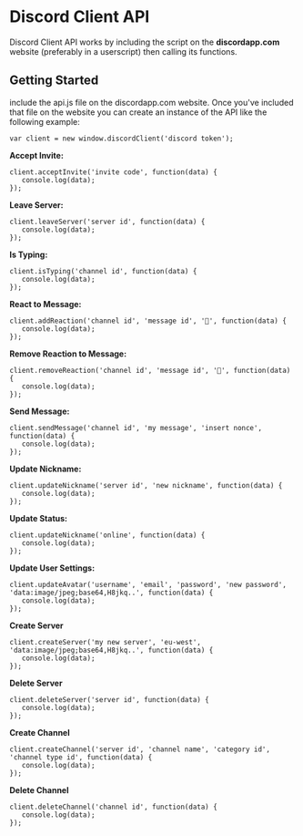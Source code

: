 # Discord Client API
Discord Client API works by including the script on the <b>discordapp.com</b> website (preferably in a userscript) then calling its functions.

## Getting Started
include the api.js file on the discordapp.com website. Once you've included that file on the website you can create an instance of the API like the following example:

```JS
var client = new window.discordClient('discord token');
```

**Accept Invite:**
```JS
client.acceptInvite('invite code', function(data) {
   console.log(data);
});
```

**Leave Server:**
```JS
client.leaveServer('server id', function(data) {
   console.log(data);
});
```

**Is Typing:**
```JS
client.isTyping('channel id', function(data) {
   console.log(data);
});
```

**React to Message:**
```JS
client.addReaction('channel id', 'message id', '🐢', function(data) {
   console.log(data);
});
```

**Remove Reaction to Message:**
```JS
client.removeReaction('channel id', 'message id', '🐢', function(data) {
   console.log(data);
});
```

**Send Message:**
```JS
client.sendMessage('channel id', 'my message', 'insert nonce', function(data) {
   console.log(data);
});
```

**Update Nickname:**
```JS
client.updateNickname('server id', 'new nickname', function(data) {
   console.log(data);
});
```

**Update Status:**
```JS
client.updateNickname('online', function(data) {
   console.log(data);
});
```

**Update User Settings:**
```JS
client.updateAvatar('username', 'email', 'password', 'new password', 'data:image/jpeg;base64,H8jkq..', function(data) {
   console.log(data);
});
```

**Create Server**
```JS
client.createServer('my new server', 'eu-west', 'data:image/jpeg;base64,H8jkq..', function(data) {
   console.log(data);
});
```

**Delete Server**
```JS
client.deleteServer('server id', function(data) {
   console.log(data);
});
```

**Create Channel**
```JS
client.createChannel('server id', 'channel name', 'category id', 'channel type id', function(data) {
   console.log(data);
});
```

**Delete Channel**
```JS
client.deleteChannel('channel id', function(data) {
   console.log(data);
});
```
